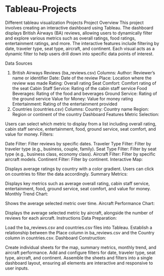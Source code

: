 # Tableau-Projects
Different tableau visualization Projects
Project Overview
This project involves creating an interactive dashboard using Tableau. The dashboard displays British Airways (BA) reviews, allowing users to dynamically filter and explore various metrics such as overall ratings, food ratings, entertainment ratings, and more. The interactive features include filtering by date, traveler type, seat type, aircraft, and continent. Each visual acts as a dynamic filter to help users drill down into specific data points of interest.

Data Sources
1. British Airways Reviews (ba_reviews.csv)
Columns:
Author: Reviewer’s name or identifier
Date: Date of the review
Place: Location where the review was made
Rating: Overall rating
Seat Comfort: Comfort rating of the seat
Cabin Staff Service: Rating of the cabin staff service
Food Beverages: Rating of the food and beverages
Ground Service: Rating of the ground service
Value for Money: Value for money rating
Entertainment: Rating of the entertainment provided
2. Countries (countries.csv)
Columns:
Country: Country name
Region: Region or continent of the country
Dashboard Features
Metric Selection:

Users can select which metric to display from a list including overall rating, cabin staff service, entertainment, food, ground service, seat comfort, and value for money.
Filters:

Date Filter: Filter reviews by specific dates.
Traveler Type Filter: Filter by traveler type (e.g., business, couple, family).
Seat Type Filter: Filter by seat type (e.g., business class, economy class).
Aircraft Filter: Filter by specific aircraft models.
Continent Filter: Filter by continent.
Interactive Map:

Displays average ratings by country with a color gradient. Users can click on countries to filter the data accordingly.
Summary Metrics:

Displays key metrics such as average overall rating, cabin staff service, entertainment, food, ground service, seat comfort, and value for money.
Monthly Trend Chart:

Shows the average selected metric over time.
Aircraft Performance Chart:

Displays the average selected metric by aircraft, alongside the number of reviews for each aircraft.
Instructions
Data Preparation:

Load the ba_reviews.csv and countries.csv files into Tableau.
Establish a relationship between the Place column in ba_reviews.csv and the Country column in countries.csv.
Dashboard Construction:

Create individual sheets for the map, summary metrics, monthly trend, and aircraft performance.
Add and configure filters for date, traveler type, seat type, aircraft, and continent.
Assemble the sheets and filters into a single dashboard layout, ensuring all elements are interactive and responsive to user inputs.
